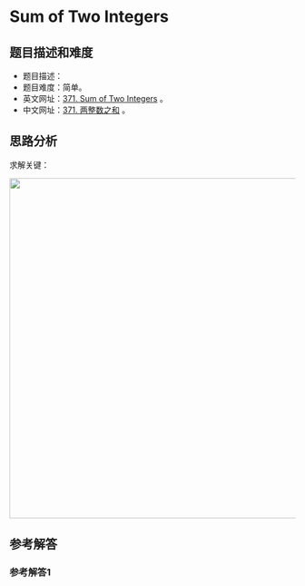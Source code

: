 # Sum of Two Integers

## 题目描述和难度
+ 题目描述：
+ 题目难度：简单。
+ 英文网址：[371. Sum of Two Integers](https://leetcode.com/problems/sum-of-two-integers/description/)  。
+ 中文网址：[371. 两整数之和](https://leetcode-cn.com/problems/sum-of-two-integers/description/)  。
## 思路分析
求解关键：

<img src="https://liweiwei1419.github.io/images/leetcode-solution/" width="600">

## 参考解答
### 参考解答1

```java

```
